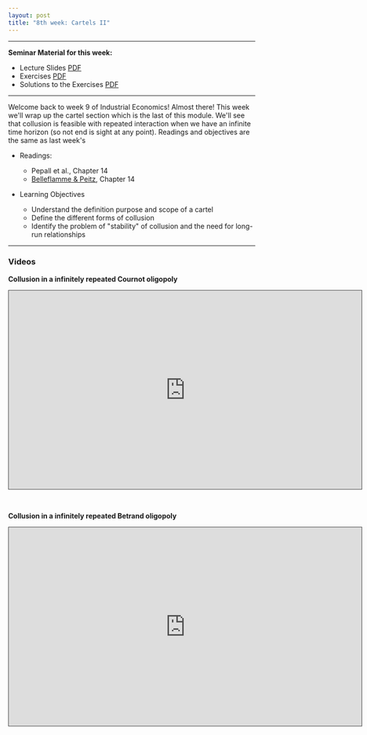```yaml
---
layout: post
title: "8th week: Cartels II"
---
```




---
**Seminar Material for this week:** 


- Lecture Slides [PDF](https://drive.google.com/uc?export=download&id=1fNyDldcEgBTKUBCRWwHnpm0GR7ayhSRt)
- Exercises [PDF](https://drive.google.com/uc?export=download&id=1iN1C3nZjG3oSScqalPNAdj5OhpZOb0wP)
- Solutions to the Exercises [PDF](https://drive.google.com/uc?export=download&id=10rHaCl5pfWESsxkuRyFCXKnO0m0eW01e)


---

Welcome back to week 9 of Industrial Economics! Almost there! This week we'll wrap up the cartel section which is the last of this module. We'll see that collusion is feasible with repeated interaction when we have an infinite time horizon (so not end is sight at any point). Readings and objectives are the same as last week's  

- Readings:
  - Pepall et al., Chapter 14
  - [Belleflamme & Peitz](https://www.cambridge.org/highereducation/books/industrial-organization/69870638F433E49AA6B20D24E3C9453E#contents), Chapter 14

- Learning Objectives
  - Understand the definition purpose and scope of a cartel
  - Define the different forms of collusion
  - Identify the problem of &quot;stability&quot; of collusion and the need for long-run relationships


---

### Videos


**Collusion in a infinitely repeated Cournot oligopoly**

<p><iframe src="https://york.cloud.panopto.eu/Panopto/Pages/Embed.aspx?id=822dc76b-53ef-42b7-8f76-ac7d00f52dfb&autoplay=false&offerviewer=true&showtitle=false&showbrand=false&captions=false&interactivity=all" height="405" width="720" style="border: 1px solid #464646;" allowfullscreen allow="autoplay"></iframe></p>

<br>

**Collusion in a infinitely repeated Betrand oligopoly**

<p><iframe src="https://york.cloud.panopto.eu/Panopto/Pages/Embed.aspx?id=8fce52b1-5f34-46d1-ad49-ac7d011c5d53&autoplay=false&offerviewer=true&showtitle=false&showbrand=false&captions=false&interactivity=all" height="405" width="720" style="border: 1px solid #464646;" allowfullscreen allow="autoplay"></iframe></p>
